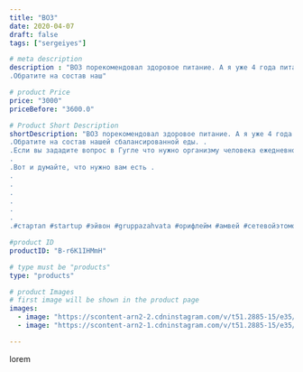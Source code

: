 ```yaml
---
title: "ВОЗ"
date: 2020-04-07
draft: false
tags: ["sergeiyes"]

# meta description
description : "ВОЗ порекомендовал здоровое питание. А я уже 4 года питаюсь вот этой умной едой и вся моя семья. Мы уже четыре года не болеем гриппом. .
.Обратите на состав наш"

# product Price
price: "3000"
priceBefore: "3600.0"

# Product Short Description
shortDescription: "ВОЗ порекомендовал здоровое питание. А я уже 4 года питаюсь вот этой умной едой и вся моя семья. Мы уже четыре года не болеем гриппом. .
.Обратите на состав нашей сбалансированной еды. .
.Если вы зададите вопрос в Гугле что нужно организму человека ежедневно получать для здорового образа жизни, то вы получите именно эту таблицу один в один.
.
.Вот и думайте, что нужно вам есть .
.
.
.
.
.
.
.#стартап #startup #эйвон #gruppazahvata #орифлейм #амвей #сетевойэтомоё #сетевой #цетрария #ручнаяработа #бизнесбезвложений #резьбаподереву #сетевойэтомодно #живоедерево #сетевоймаркетинг #стильжизни #исландскиймох #пятигорск #КРЫМ #Севастополь #бизнес #churslabs #sergeystar #железноводск #ставрополь #ядомажелезно"

#product ID
productID: "B-r6K1IHMmH"

# type must be "products"
type: "products"

# product Images
# first image will be shown in the product page
images:
  - image: "https://scontent-arn2-2.cdninstagram.com/v/t51.2885-15/e35/91955571_223096762372445_2700553310360094795_n.jpg?_nc_ht=scontent-arn2-2.cdninstagram.com&_nc_cat=105&_nc_ohc=HwJ7vpnlMxUAX9SezG2&se=8&tp=1&oh=38ed3cc77a9e16bd2c89ba5779a4e021&oe=60601D1D&ig_cache_key=MjI4MjE3MzQ2NTQ3NzU5NDAzOA%3D%3D.2"
  - image: "https://scontent-arn2-1.cdninstagram.com/v/t51.2885-15/e35/92141785_797139764107917_745506932065334763_n.jpg?_nc_ht=scontent-arn2-1.cdninstagram.com&_nc_cat=109&_nc_ohc=6vEblpDrsYUAX-R37LO&se=7&tp=1&oh=0d0e14e7257d1c70c3c14ec67651c4f9&oe=6060A1FB&ig_cache_key=MjI4MjE3MzQ2NTQ2MDk2MjQyNA%3D%3D.2"

---
```

lorem
